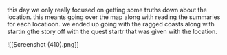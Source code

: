 this day we only really focused on getting some truths down about the location. this meants going over the map along with reading the summaries for each locatioon. we ended up going with the ragged coasts along with startin gthe story off with the quest startr that was given with the location.

![[Screenshot (410).png]]
